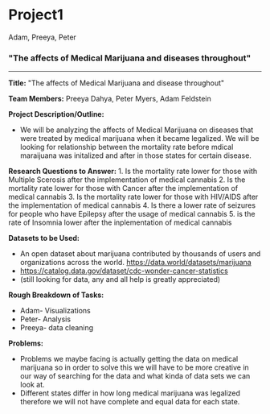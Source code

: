 # Project1
Adam, Preeya, Peter
### "The affects of Medical Marijuana and diseases throughout"
***
**Title:** "The affects of Medical Marijuana and disease throughout"

**Team Members:** Preeya Dahya, Peter Myers, Adam Feldstein

**Project Description/Outline:**  
- We will be analyzing the affects of Medical Marijuana on diseases that were treated by medical marijuana when it became legalized. We will be looking for relationship between the mortality rate before mdical maraijuana was initalized and after in those states for certain disease. 
    
**Research Questions to Answer:**
    1. Is the mortality rate lower for those with  Multiple Scerosis after the implementation of medical cannabis
    2. Is the mortality rate lower for those with Cancer after the implementation of medical cannabis
    3. Is the mortality rate lower for those with HIV/AIDS after the implementation of medical cannabis
    4. Is there a lower rate of seizures for people who have Epilepsy after the usage of medical cannabis
    5. is the rate of Insomnia lower after the inplementation of medical cannabis

**Datasets to be Used:**
- An open dataset about marijuana contributed by thousands of users and organizations across the world.
https://data.world/datasets/marijuana
- https://catalog.data.gov/dataset/cdc-wonder-cancer-statistics
- (still looking for data, any and all help is greatly appreciated)
    
**Rough Breakdown of Tasks:**
- Adam- Visualizations
- Peter- Analysis
- Preeya- data cleaning

**Problems:**
- Problems we maybe facing is actually getting the data on medical marijuana so in order to solve this we will have to be more creative in our way of searching for the data and what kinda of data sets we can look at. 
- Different states differ in how long medical marijuana was legalized therefore we will not have complete and equal data for each state.
